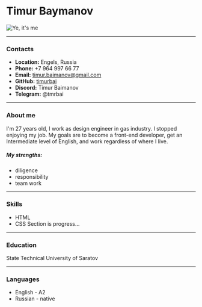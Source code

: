 # **Timur Baymanov**

![Ye, it's me](/rsschool-cv/photo.png)

---
### **Contacts**

* **Location:** Engels, Russia
* **Phone:** +7 964 997 66 77
* **Email:** timur.baimanov@gmail.com
* **GitHub:** [timurbai](https://github.com/timurbai)
* **Discord:** Timur Baimanov
* **Telegram:** @tmrbai

---
### **About me**

I'm 27 years old, I work as design engineer in gas industry. I stopped enjoying my job. My goals are to become a front-end developer, get an Intermediate level of English, and work regardless of where I live.

##### **My strengths:**
- diligence
- responsibility
- team work

---
### **Skills**

- HTML
- CSS
Section is progress...

---
### **Education**

State Technical University of Saratov

---
### **Languages**

* English - A2
* Russian - native